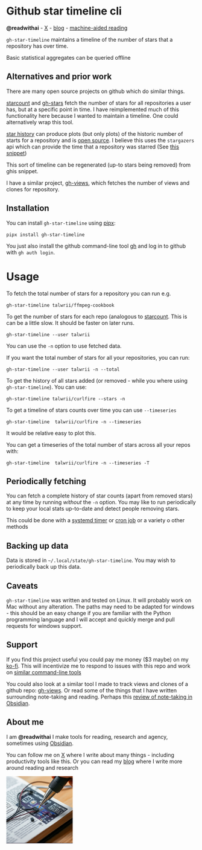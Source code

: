 # Github star timeline cli
**@readwithai** - [X](https://x.com/readwithai) - [blog](https://readwithai.substack.com/) - [machine-aided reading](https://www.reddit.com/r/machineAidedReading/)

`gh-star-timeline` maintains a timeline of the number of stars that a repository has over time.

Basic statistical aggregates can be queried offline

## Alternatives and prior work
There are many open source projects on github which do similar things.

[starcount](https://github.com/starkblaze01/Star-Count) and [gh-stars](https://github.com/jonschlinkert/gh-stars) fetch the number of stars for all repositories a user has, but at a specific point in time. I have reimplemented much of this functionality here because I wanted to maintain a timeline. One could alternatively wrap this tool.

[star history](https://www.star-history.com/) can produce plots (but only plots) of the historic number of starts for a repository and is [open source](https://github.com/star-history/star-history).  I believe this uses the `stargazers` api which can provide the time that a repository was starred (See  [this snippet](https://gist.github.com/jasonrudolph/5abee158b42b99a3990a))

This sort of timeline can be regenerated (up-to stars being removed) from ghis snippet.

I have a similar project, [gh-views](https://github.com/talwrii/gh-views), which fetches the number of views and clones for repository.

## Installation
You can install `gh-star-timeline` using [pipx](https://github.com/pypa/pipx):

```
pipx install gh-star-timeline
```

You just also install the github command-line tool [gh](https://github.com/cli/cli) and log in to github with `gh auth login`.

# Usage
To fetch the total number of stars for a repository you can run e.g.
```
gh-star-timeline talwrii/ffmpeg-cookbook
```

To get the number of stars for each repo (analogous to [starcount](https://github.com/starkblaze01/Star-Count). This is can be a little slow. It should be faster on later runs.

```
gh-star-timeline --user talwrii
```

You can use the `-n` option to use fetched data.

If you want the total number of stars for all your repositories, you can run:

```
gh-star-timeline --user talwrii -n --total
```

To get the history of all stars added (or removed - while you where using `gh-star-timeline`). You can use:
```
gh-star-timeline talwrii/curlfire --stars -n
```

To get a timeline of stars counts over time you can use `--timeseries`
```
gh-star-timeline  talwrii/curlfire -n --timeseries
```
It would be relative easy to plot this.

You can get a timeseries of the total number of stars across all your repos with:
```
gh-star-timeline  talwrii/curlfire -n --timeseries -T
```

## Periodically fetching
You can fetch a complete history of star counts (apart from removed stars) at any time by running *without* the `-n` option. You may like to run periodically to keep your local stats up-to-date and detect people removing stars.

This could be done with a [systemd timer](https://www.freedesktop.org/software/systemd/man/latest/systemd.timer.html) or [cron job](https://kubernetes.io/docs/concepts/workloads/controllers/cron-jobs/) or a variety o other methods

## Backing up data
Data is stored in `~/.local/state/gh-star-timeline`. You may wish to periodically back up this data.

## Caveats
`gh-star-timeline` was written and tested on Linux. It will probably work on Mac without any alteration. The paths may need to be adapted for windows - this should be an easy change if you are familiar with the Python programming language and I will accept and quickly merge and pull requests for windows support.

## Support
If you find this project useful you could pay me money ($3 maybe) on my [ko-fi](https://ko-fi.com/c/965d8a3fca). This will incentivize me to respond to issues with this repo and work on [similar command-line tools](https://readwithai.substack.com/p/my-productivity-tools)

You could also look at a similar tool I made to track views and clones of a github repo: [gh-views](https://github.com/talwrii/gh-views). Or read some of the things that I have written surrounding note-taking and reading. Perhaps this [review of note-taking in Obsidian](https://readwithai.substack.com/p/note-taking-with-obsidian-much-of).

## About me
I am **@readwithai** I make tools for reading, research and agency, sometimes using [Obsidian](https://readwithai.substack.com/p/what-exactly-is-obsidian).

You can follow me on [X](https://x.com/readwithai) where I write about many things - including productivity tools like this. Or you can read my [blog](https://readwithai.substack.com/) where I write more around reading and research

![@readwithai logo](./logo.png)
